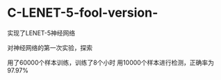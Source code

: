 # C-LENET-5-fool-version-
实现了LENET-5神经网络

对神经网络的第一次实验，探索

用了60000个样本训练，训练了8个小时
用10000个样本进行检测，正确率为97.97%
